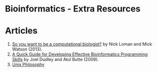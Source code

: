 # Bioinformatics - Extra Resources

# Articles
1. [So you want to be a computational biologist?](http://www.nature.com/nbt/journal/v31/n11/full/nbt.2740.html) by Nick Loman and Mick Watson (2013).
1. [A Quick Guide for Developing Effective Bioinformatics Programming Skills](http://journals.plos.org/ploscompbiol/article?id=10.1371/journal.pcbi.1000589) by Joel Dudley and Atul Butte (2009).
1. [Unix Philosophy](https://en.wikipedia.org/wiki/Unix_philosophy)
